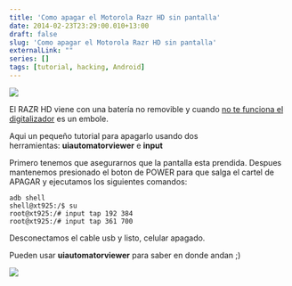 ```yaml
---
title: 'Como apagar el Motorola Razr HD sin pantalla'
date: 2014-02-23T23:29:00.010+13:00
draft: false
slug: 'Como apagar el Motorola Razr HD sin pantalla'
externalLink: ""
series: []
tags: [tutorial, hacking, Android]
---
```


[![](http://www.androidspain.es/wp-content/uploads/2013/04/Boton-apagado-Android-225x400.png)](http://www.androidspain.es/wp-content/uploads/2013/04/Boton-apagado-Android-225x400.png)

El RAZR HD viene con una batería no removible y cuando [no te funciona el digitalizador](/es/posts/leyendo-whatsapp-sin-pantalla/) es un embole.  

Aqui un pequeño tutorial para apagarlo usando dos herramientas: **uiautomatorviewer** e **input**  

Primero tenemos que asegurarnos que la pantalla esta prendida. Despues mantenemos presionado el boton de POWER para que salga el cartel de APAGAR y ejecutamos los siguientes comandos:  

```  
adb shell  
shell@xt925:/$ su  
root@xt925:/# input tap 192 384  
root@xt925:/# input tap 361 700  
```

Desconectamos el cable usb y listo, celular apagado. 

Pueden usar **uiautomatorviewer** para saber en donde andan ;)

[](http://2.bp.blogspot.com/-05uhsqMjEsQ/UwnMgFTiQzI/AAAAAAAAWwM/egv_8nP9QmI/s1600/2014-02-23+07_24_00-C__WINDOWS_system32_cmd.exe.png)[![](http://4.bp.blogspot.com/-9l1ub8N-TyI/UwnMiMgIK5I/AAAAAAAAWwU/i5H3Z_Hq2hg/s1600/2014-02-23+07_23_49-Blogger_+CristianMarquez.com.ar+-+Crear+entrada.png)](http://4.bp.blogspot.com/-9l1ub8N-TyI/UwnMiMgIK5I/AAAAAAAAWwU/i5H3Z_Hq2hg/s1600/2014-02-23+07_23_49-Blogger_+CristianMarquez.com.ar+-+Crear+entrada.png)